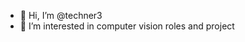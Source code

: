 - 👋 Hi, I’m @techner3
- 👀 I’m interested in computer vision roles and project

<!---
techner3/techner3 is a ✨ special ✨ repository because its `README.md` (this file) appears on your GitHub profile.
You can click the Preview link to take a look at your changes.
--->
